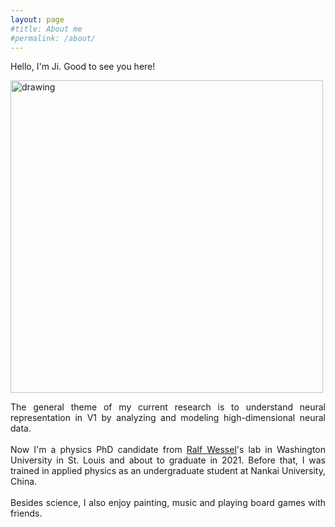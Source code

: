 ```yaml
---
layout: page
#title: About me
#permalink: /about/
---
```



Hello, I'm Ji. Good to see you here!

<img src="/assets/images/profile.png" alt="drawing" width="500"/>
<p align = "justify">
The general theme of my current research is to understand neural representation in V1 by analyzing and modeling high-dimensional neural data. 
<br>
<br>
Now I'm a physics PhD candidate from <a href="https://physics.wustl.edu/people/ralf-wessel">Ralf Wessel</a>'s lab in Washington University in St. Louis and about to graduate in 2021. 
Before that, I was trained in applied physics as an undergraduate student at Nankai University, China. 
<br>
<br>
Besides science, I also enjoy painting, music and playing board games with friends. 

</p>
